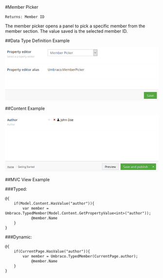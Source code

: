 #Member Picker

`Returns: Member ID`

The member picker opens a panel to pick a specific member from the member section. The value saved is the selected member ID.

##Data Type Definition Example

![Media Picker Data Type Definition](images/Member-Picker-DataType.png)

##Content Example 

![Memebr Picker Content](images/Member-Picker-Content.png)

##MVC View Example

###Typed:

	@{
		if(Model.Content.HasValue("author")){
			var member = Umbraco.TypedMember(Model.Content.GetPropertyValue<int>("author"));
				@member.Name
		}
	}

###Dynamic:                              

	@{
		if(CurrentPage.HasValue("author")){
			var member = Umbraco.TypedMember(CurrentPage.author);
				@member.Name
		}
	}
	
